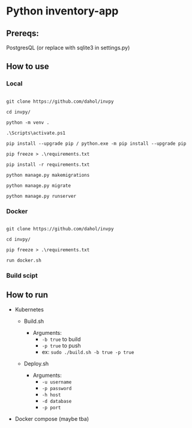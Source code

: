 # Python inventory-app

## Prereqs:

PostgresQL (or replace with sqlite3 in settings.py)

## How to use

### Local

```

git clone https://github.com/dahol/invpy

cd invpy/

python -m venv .

.\Scripts\activate.ps1

pip install --upgrade pip / python.exe -m pip install --upgrade pip

pip freeze > .\requirements.txt

pip install -r requirements.txt

python manage.py makemigrations

python manage.py migrate

python manage.py runserver

```

### Docker

```

git clone https://github.com/dahol/invpy

cd invpy/

pip freeze > .\requirements.txt

run docker.sh

```

### Build scipt

## How to run

- Kubernetes

  - Build.sh

    - Arguments:
      - `-b true` to build
      - `-p true` to push
      - ex: `sudo ./build.sh -b true -p true`

  - Deploy.sh

    - Arguments:
      - `-u username`
      - `-p password`
      - `-h host`
      - `-d database`
      - `-p port`

- Docker compose (maybe tba)
